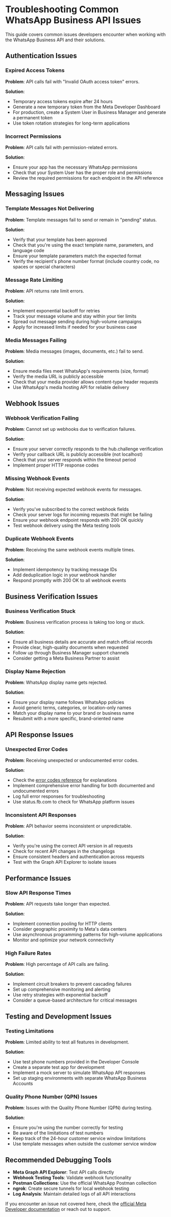 # Troubleshooting Common WhatsApp Business API Issues

This guide covers common issues developers encounter when working with the WhatsApp Business API and their solutions.

## Authentication Issues

### Expired Access Tokens

**Problem**: API calls fail with "Invalid OAuth access token" errors.

**Solution**:
- Temporary access tokens expire after 24 hours
- Generate a new temporary token from the Meta Developer Dashboard
- For production, create a System User in Business Manager and generate a permanent token
- Use token rotation strategies for long-term applications

### Incorrect Permissions

**Problem**: API calls fail with permission-related errors.

**Solution**:
- Ensure your app has the necessary WhatsApp permissions
- Check that your System User has the proper role and permissions
- Review the required permissions for each endpoint in the API reference

## Messaging Issues

### Template Messages Not Delivering

**Problem**: Template messages fail to send or remain in "pending" status.

**Solution**:
- Verify that your template has been approved
- Check that you're using the exact template name, parameters, and language code
- Ensure your template parameters match the expected format
- Verify the recipient's phone number format (include country code, no spaces or special characters)

### Message Rate Limiting

**Problem**: API returns rate limit errors.

**Solution**:
- Implement exponential backoff for retries
- Track your message volume and stay within your tier limits
- Spread out message sending during high-volume campaigns
- Apply for increased limits if needed for your business case

### Media Messages Failing

**Problem**: Media messages (images, documents, etc.) fail to send.

**Solution**:
- Ensure media files meet WhatsApp's requirements (size, format)
- Verify the media URL is publicly accessible
- Check that your media provider allows content-type header requests
- Use WhatsApp's media hosting API for reliable delivery

## Webhook Issues

### Webhook Verification Failing

**Problem**: Cannot set up webhooks due to verification failures.

**Solution**:
- Ensure your server correctly responds to the hub.challenge verification
- Verify your callback URL is publicly accessible (not localhost)
- Check that your server responds within the timeout period
- Implement proper HTTP response codes

### Missing Webhook Events

**Problem**: Not receiving expected webhook events for messages.

**Solution**:
- Verify you've subscribed to the correct webhook fields
- Check your server logs for incoming requests that might be failing
- Ensure your webhook endpoint responds with 200 OK quickly
- Test webhook delivery using the Meta testing tools

### Duplicate Webhook Events

**Problem**: Receiving the same webhook events multiple times.

**Solution**:
- Implement idempotency by tracking message IDs
- Add deduplication logic in your webhook handler
- Respond promptly with 200 OK to all webhook events

## Business Verification Issues

### Business Verification Stuck

**Problem**: Business verification process is taking too long or stuck.

**Solution**:
- Ensure all business details are accurate and match official records
- Provide clear, high-quality documents when requested
- Follow up through Business Manager support channels
- Consider getting a Meta Business Partner to assist

### Display Name Rejection

**Problem**: WhatsApp display name gets rejected.

**Solution**:
- Ensure your display name follows WhatsApp policies
- Avoid generic terms, categories, or location-only names
- Match your display name to your brand or business name
- Resubmit with a more specific, brand-oriented name

## API Response Issues

### Unexpected Error Codes

**Problem**: Receiving unexpected or undocumented error codes.

**Solution**:
- Check the [error codes reference](../reference/error-codes.md) for explanations
- Implement comprehensive error handling for both documented and undocumented errors
- Log full error responses for troubleshooting
- Use status.fb.com to check for WhatsApp platform issues

### Inconsistent API Responses

**Problem**: API behavior seems inconsistent or unpredictable.

**Solution**:
- Verify you're using the correct API version in all requests
- Check for recent API changes in the changelogs
- Ensure consistent headers and authentication across requests
- Test with the Graph API Explorer to isolate issues

## Performance Issues

### Slow API Response Times

**Problem**: API requests take longer than expected.

**Solution**:
- Implement connection pooling for HTTP clients
- Consider geographic proximity to Meta's data centers
- Use asynchronous programming patterns for high-volume applications
- Monitor and optimize your network connectivity

### High Failure Rates

**Problem**: High percentage of API calls are failing.

**Solution**:
- Implement circuit breakers to prevent cascading failures
- Set up comprehensive monitoring and alerting
- Use retry strategies with exponential backoff
- Consider a queue-based architecture for critical messages

## Testing and Development Issues

### Testing Limitations

**Problem**: Limited ability to test all features in development.

**Solution**:
- Use test phone numbers provided in the Developer Console
- Create a separate test app for development
- Implement a mock server to simulate WhatsApp API responses
- Set up staging environments with separate WhatsApp Business Accounts

### Quality Phone Number (QPN) Issues

**Problem**: Issues with the Quality Phone Number (QPN) during testing.

**Solution**:
- Ensure you're using the number correctly for testing
- Be aware of the limitations of test numbers
- Keep track of the 24-hour customer service window limitations
- Use template messages when outside the customer service window

## Recommended Debugging Tools

- **Meta Graph API Explorer**: Test API calls directly
- **Webhook Testing Tools**: Validate webhook functionality
- **Postman Collections**: Use the official WhatsApp Postman collection
- **ngrok**: Create secure tunnels for local webhook testing
- **Log Analysis**: Maintain detailed logs of all API interactions

If you encounter an issue not covered here, check the [official Meta Developer documentation](https://developers.facebook.com/docs/whatsapp/cloud-api/support/) or reach out to support.

